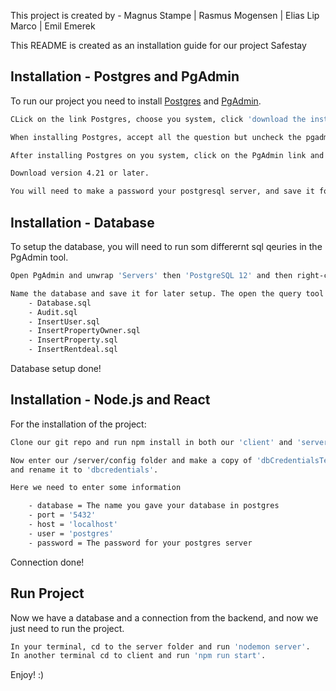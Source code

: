 This project is created by - Magnus Stampe | Rasmus Mogensen | Elias Lip Marco | Emil Emerek

This README is created as an installation guide for our project Safestay

## Installation - Postgres and PgAdmin

To run our project you need to install [Postgres](https://www.postgresql.org/download/) and [PgAdmin](https://www.pgadmin.org/download/).

```bash
CLick on the link Postgres, choose you system, click 'download the installer' and choose version 12 and follow the install guide. (You might have to click on 'start the download now')

When installing Postgres, accept all the question but uncheck the pgadmin. You need to install that seperatly.

After installing Postgres on you system, click on the PgAdmin link and choose your system under version 4.

Download version 4.21 or later.

You will need to make a password your postgresql server, and save it for later setup.
```

## Installation - Database

To setup the database, you will need to run som differernt sql qeuries in the PgAdmin tool.

```bash
Open PgAdmin and unwrap 'Servers' then 'PostgreSQL 12' and then right-click on databases and choose CREATE DATABASE.

Name the database and save it for later setup. The open the query tool and run the following queries.
    - Database.sql
    - Audit.sql
    - InsertUser.sql
    - InsertPropertyOwner.sql
    - InsertProperty.sql
    - InsertRentdeal.sql

```
Database setup done!

## Installation - Node.js and React

For the installation of the project:

```bash
Clone our git repo and run npm install in both our 'client' and 'server' directory.

Now enter our /server/config folder and make a copy of 'dbCredentialsTemplate' inside config
and rename it to 'dbcredentials'.

Here we need to enter some information

    - database = The name you gave your database in postgres
    - port = '5432'
    - host = 'localhost'
    - user = 'postgres'
    - password = The password for your postgres server

```
Connection done!


## Run Project

Now we have a database and a connection from the backend, and now we just need to run the project.

```bash
In your terminal, cd to the server folder and run 'nodemon server'.
In another terminal cd to client and run 'npm run start'.
```

Enjoy! :)